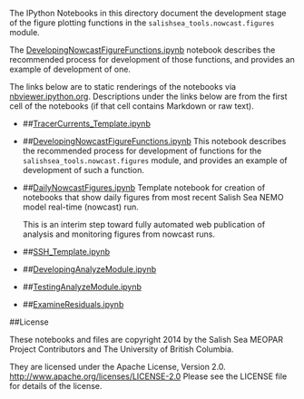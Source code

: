 The IPython Notebooks in this directory document
the development stage of the figure plotting functions in the
`salishsea_tools.nowcast.figures` module.

The
[DevelopingNowcastFigureFunctions.ipynb](http://nbviewer.ipython.org/urls/bitbucket.org/salishsea/tools/raw/tip/SalishSeaTools/salishsea_tools/nowcast/DevelopingNowcastFigureFunctions.ipynb)
notebook describes the recommended process for development of those functions,
and provides an example of development of one.

The links below are to static renderings of the notebooks via
[nbviewer.ipython.org](http://nbviewer.ipython.org/).
Descriptions under the links below are from the first cell of the notebooks
(if that cell contains Markdown or raw text).

* ##[TracerCurrents_Template.ipynb](http://nbviewer.ipython.org/urls/bitbucket.org/salishsea/tools/raw/tip/SalishSeaTools/salishsea_tools/nowcast/TracerCurrents_Template.ipynb)

* ##[DevelopingNowcastFigureFunctions.ipynb](http://nbviewer.ipython.org/urls/bitbucket.org/salishsea/tools/raw/tip/SalishSeaTools/salishsea_tools/nowcast/DevelopingNowcastFigureFunctions.ipynb)
    This notebook describes the recommended process for development of
    functions for the `salishsea_tools.nowcast.figures` module,
    and provides an example of development of such a function.

* ##[DailyNowcastFigures.ipynb](http://nbviewer.ipython.org/urls/bitbucket.org/salishsea/tools/raw/tip/SalishSeaTools/salishsea_tools/nowcast/DailyNowcastFigures.ipynb)
    Template notebook for creation of notebooks that show daily figures
    from most recent Salish Sea NEMO model real-time (nowcast) run.

    This is an interim step toward fully automated web publication of
    analysis and monitoring figures from nowcast runs.

* ##[SSH_Template.ipynb](http://nbviewer.ipython.org/urls/bitbucket.org/salishsea/tools/raw/tip/SalishSeaTools/salishsea_tools/nowcast/SSH_Template.ipynb)

* ##[DevelopingAnalyzeModule.ipynb](http://nbviewer.ipython.org/urls/bitbucket.org/salishsea/tools/raw/tip/SalishSeaTools/salishsea_tools/nowcast/DevelopingAnalyzeModule.ipynb)

* ##[TestingAnalyzeModule.ipynb](http://nbviewer.ipython.org/urls/bitbucket.org/salishsea/tools/raw/tip/SalishSeaTools/salishsea_tools/nowcast/TestingAnalyzeModule.ipynb)

* ##[ExamineResiduals.ipynb](http://nbviewer.ipython.org/urls/bitbucket.org/salishsea/tools/raw/tip/SalishSeaTools/salishsea_tools/nowcast/ExamineResiduals.ipynb)


##License

These notebooks and files are copyright 2014
by the Salish Sea MEOPAR Project Contributors
and The University of British Columbia.

They are licensed under the Apache License, Version 2.0.
http://www.apache.org/licenses/LICENSE-2.0
Please see the LICENSE file for details of the license.
